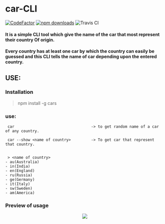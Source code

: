 # car-CLI
[![CodeFactor](https://www.codefactor.io/repository/github/debck/car-cli/badge)](https://www.codefactor.io/repository/github/debck/car-cli)   [![npm downloads](https://img.shields.io/npm/dt/cars.svg)](https://www.npmjs.com/package/cars) ![Travis CI](https://travis-ci.com/debck/car-CLI.svg?branch=master)



#### It is a simple CLI tool which give the name of the car that most represent their country Of origin.
#### Every country has at least one car by which the country can easily be guessed and this CLI tells the name of car depending upon the entered country.

## USE:

### Installation 
> npm install -g cars

### use:

```
 car                                  -> to get random name of a car of any country.

 car --show <name of country>         -> To get car that represent that country.


 > <name of country>
- au(Australia)
- in(India)
- en(England)
- ru(Russia)
- ge(Germany)
- it(Italy)
- sw(Sweden)
- am(America)	    
```
### Preview of usage
<p align="center">
  <img src="https://user-images.githubusercontent.com/33368759/41203447-95079320-6cf4-11e8-88d7-7810fd4e88db.gif">
 </p>

